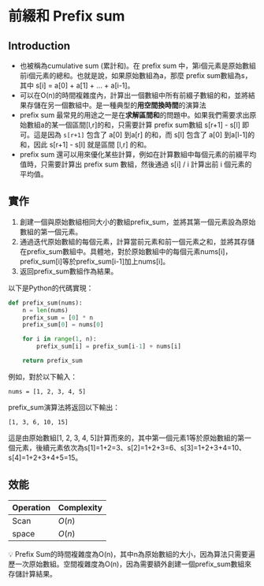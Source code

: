 # 前綴和 Prefix sum

## Introduction

- 也被稱為cumulative sum (累計和)。在 prefix sum 中，第i個元素是原始數組前i個元素的總和。也就是說，如果原始數組為a，那麼 prefix sum數組為s，其中 s[i] = a[0] + a[1] + ... + a[i-1]。
- 可以在O(n)的時間複雜度內，計算出一個數組中所有前綴子數組的和，並將結果存儲在另一個數組中。是一種典型的**用空間換時間**的演算法
- prefix sum 最常見的用途之一是在**求解區間和**的問題中。如果我們需要求出原始數組a的某一個區間[l,r]的和，只需要計算 prefix sum數組 s[r+1] - s[l] 即可。這是因為 `s[r+1]` 包含了 a[0] 到a[r] 的和，而 s[l] 包含了 a[0] 到a[l-1]的和，因此 s[r+1] - s[l] 就是區間 [l,r] 的和。
- prefix sum 還可以用來優化某些計算，例如在計算數組中每個元素的前綴平均值時，只需要計算出 prefix sum 數組，然後通過 s[i] / i 計算出前 i 個元素的平均值。

## 實作

1. 創建一個與原始數組相同大小的數組prefix_sum，並將其第一個元素設為原始數組的第一個元素。
2. 通過迭代原始數組的每個元素，計算當前元素和前一個元素之和，並將其存儲在prefix_sum數組中。具體地，對於原始數組中的每個元素nums[i]，prefix_sum[i]等於prefix_sum[i-1]加上nums[i]。
3. 返回prefix_sum數組作為結果。

以下是Python的代碼實現：

```python
def prefix_sum(nums):
    n = len(nums)
    prefix_sum = [0] * n
    prefix_sum[0] = nums[0]

    for i in range(1, n):
        prefix_sum[i] = prefix_sum[i-1] + nums[i]

    return prefix_sum
```

例如，對於以下輸入：

```
nums = [1, 2, 3, 4, 5]
```

prefix_sum演算法將返回以下輸出：

```
[1, 3, 6, 10, 15]
```

這是由原始數組[1, 2, 3, 4, 5]計算而來的，其中第一個元素1等於原始數組的第一個元素，後續元素依次為s[1]=1+2=3、s[2]=1+2+3=6、s[3]=1+2+3+4=10、s[4]=1+2+3+4+5=15。

## 效能

| Operation | Complexity |
| --- | --- |
| Scan | $O(n)$ |
| space | $O(n)$ |

<aside>
💡 Prefix Sum的時間複雜度為O(n)，其中n為原始數組的大小，因為算法只需要遍歷一次原始數組。空間複雜度為O(n)，因為需要額外創建一個prefix_sum數組來存儲計算結果。

</aside>